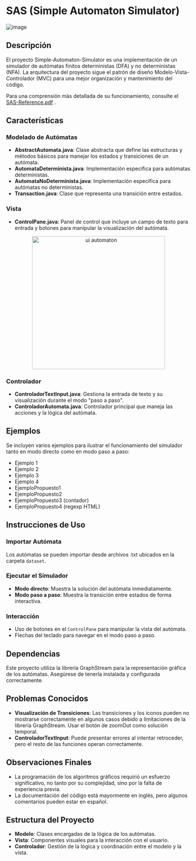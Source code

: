 # SAS (Simple Automaton Simulator)

![image](https://github.com/opDataa/Simple-Automaton-Simulator/assets/62800196/a0264a11-f37d-4a1b-9dc1-4fdf7a2d2b29)

## Descripción
El proyecto Simple-Automaton-Simulator es una implementación de un simulador de autómatas finitos deterministas (DFA) y no deterministas (NFA). La arquitectura del proyecto sigue el patrón de diseño Modelo-Vista-Controlador (MVC) para una mejor organización y mantenimiento del código.

Para una comprensión más detallada de su funcionamiento, consulte el [SAS-Reference.pdf](SAS_Reference.pdf) .

## Características

### Modelado de Autómatas
- **AbstractAutomata.java**: Clase abstracta que define las estructuras y métodos básicos para manejar los estados y transiciones de un autómata.
- **AutomataDeterminista.java**: Implementación específica para autómatas deterministas.
- **AutomataNoDeterminista.java**: Implementación específica para autómatas no deterministas.
- **Transaction.java**: Clase que representa una transición entre estados.

### Vista
- **ControlPane.java**: Panel de control que incluye un campo de texto para entrada y botones para manipular la visualización del autómata.
  
<p align="center">
  <img width="363" alt="ui automaton" src="https://github.com/opDataa/Simple-Automaton-Simulator/assets/62800196/c43bb32c-3492-474e-aa8c-7a855675083d">
</p>

### Controlador
- **ControladorTextInput.java**: Gestiona la entrada de texto y su visualización durante el modo "paso a paso".
- **ControladorAutomata.java**: Controlador principal que maneja las acciones y la lógica del autómata.

## Ejemplos
Se incluyen varios ejemplos para ilustrar el funcionamiento del simulador tanto en modo directo como en modo paso a paso:
- Ejemplo 1
- Ejemplo 2
- Ejemplo 3
- Ejemplo 4
- EjemploPropuesto1 
- EjemploPropuesto2
- EjemploPropuesto3 (contador)
- EjemploPropuesto4 (regexp HTML)

## Instrucciones de Uso

### Importar Autómata
Los autómatas se pueden importar desde archivos .txt ubicados en la carpeta `dataset`.

### Ejecutar el Simulador
- **Modo directo**: Muestra la solución del autómata inmediatamente.
- **Modo paso a paso**: Muestra la transición entre estados de forma interactiva.

### Interacción
- Uso de botones en el `ControlPane` para manipular la vista del autómata.
- Flechas del teclado para navegar en el modo paso a paso.

## Dependencias
Este proyecto utiliza la librería GraphStream para la representación gráfica de los autómatas. Asegúrese de tenerla instalada y configurada correctamente.

## Problemas Conocidos
- **Visualización de Transiciones**: Las transiciones y los iconos pueden no mostrarse correctamente en algunos casos debido a limitaciones de la librería GraphStream. Usar el botón de zoomOut como solución temporal.
- **ControladorTextInput**: Puede presentar errores al intentar retroceder, pero el resto de las funciones operan correctamente.

## Observaciones Finales
- La programación de los algoritmos gráficos requirió un esfuerzo significativo, no tanto por su complejidad, sino por la falta de experiencia previa.
- La documentación del código está mayormente en inglés, pero algunos comentarios pueden estar en español.

## Estructura del Proyecto
- **Modelo**: Clases encargadas de la lógica de los autómatas.
- **Vista**: Componentes visuales para la interacción con el usuario.
- **Controlador**: Gestión de la lógica y coordinación entre el modelo y la vista.
